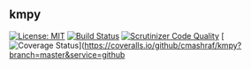 ## kmpy
[![License: MIT](https://img.shields.io/badge/license-MIT-green.svg)](https://opensource.org/licenses/MIT)
[![Build Status](https://travis-ci.org/cmashraf/kmpy.svg?branch=master)](https://travis-ci.org/cmashraf/kmpy)
[![Scrutinizer Code Quality](https://scrutinizer-ci.com/g/cmashraf/kmpy/badges/quality-score.png?b=master)](https://scrutinizer-ci.com/g/cmashraf/kmpy/?branch=master)
[![Coverage Status](https://coveralls.io/repos/github/cmashraf/kmpy/badge.svg?branch=master&service=github)](https://coveralls.io/github/cmashraf/kmpy?branch=master&service=github
